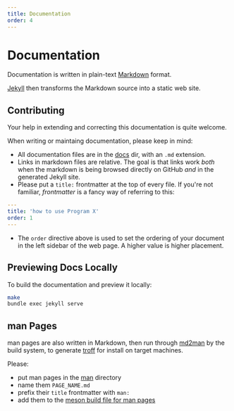 ```yaml
---
title: Documentation
order: 4
---
```


# Documentation

Documentation is written in plain-text
	[Markdown](https://daringfireball.net/projects/markdown/) format.

[Jekyll](https://jekyllrb.com/) then transforms the Markdown
	source into a static web site.

## Contributing

Your help in extending and correcting this documentation is quite welcome.

When writing or maintaing documentation, please keep in mind:

-	All documentation files are in the [docs](./) dir, with an `.md` extension.
-	Links in markdown files are relative.
	The goal is that links work *both* when the markdown
		is being browsed directly on GitHub *and* in the generated Jekyll site.
-	Please put a `title:` frontmatter at the top of every file.
	If you're not familiar, *frontmatter* is a fancy way of referring to this:

```yaml
---
title: 'how to use Program X'
order: 1
---
```

-	The `order` directive above is used to set the ordering of your document
		in the left sidebar of the web page.
	A higher value is higher placement.

## Previewing Docs Locally

To build the documentation and preview it locally:

```bash
make
bundle exec jekyll serve
```

## man Pages

man pages are also written in Markdown, then run through
	[md2man](https://github.com/sunaku/md2man) by the build system,
	to generate [troff](https://en.wikipedia.org/wiki/Troff)
	for install on target machines.

Please:

-	put man pages in the [man](../man/) directory
-	name them `PAGE_NAME.md`
-	prefix their `title` frontmatter with `man:`
-	add them to the [meson build file for man pages](../man/meson.build)
